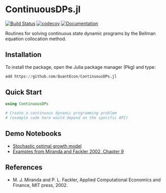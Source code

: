 # ContinuousDPs.jl

[![Build Status](https://github.com/QuantEcon/ContinuousDPs.jl/actions/workflows/ci.yml/badge.svg)](https://github.com/QuantEcon/ContinuousDPs.jl/actions/workflows/ci.yml)
[![codecov](https://codecov.io/gh/QuantEcon/ContinuousDPs.jl/branch/master/graph/badge.svg)](https://codecov.io/gh/QuantEcon/ContinuousDPs.jl)
[![Documentation](https://img.shields.io/badge/docs-stable-blue.svg)](https://QuantEcon.github.io/ContinuousDPs.jl/)

Routines for solving continuous state dynamic programs by the Bellman equation collocation method.

## Installation

To install the package, open the Julia package manager (Pkg) and type:

```julia
add https://github.com/QuantEcon/ContinuousDPs.jl
```

## Quick Start

```julia
using ContinuousDPs

# Create a continuous dynamic programming problem
# (example code here would depend on the specific API)
```

## Demo Notebooks

* [Stochastic optimal growth model](http://nbviewer.jupyter.org/github/QuantEcon/ContinuousDPs.jl/blob/master/examples/cdp_ex_optgrowth_jl.ipynb)
* [Examples from Miranda and Fackler 2002, Chapter 9](http://nbviewer.jupyter.org/github/QuantEcon/ContinuousDPs.jl/blob/master/examples/cdp_ex_MF_jl.ipynb)

## References

* M. J. Miranda and P. L. Fackler, Applied Computational Economics and Finance, MIT press, 2002.